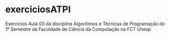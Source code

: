 # exerciciosATPI
Exercicíos Aula 03 da disciplina Algoritimos e Técnicas de Programação do 1º Semestre da Faculdade de Ciência da Computação na FCT Unesp

